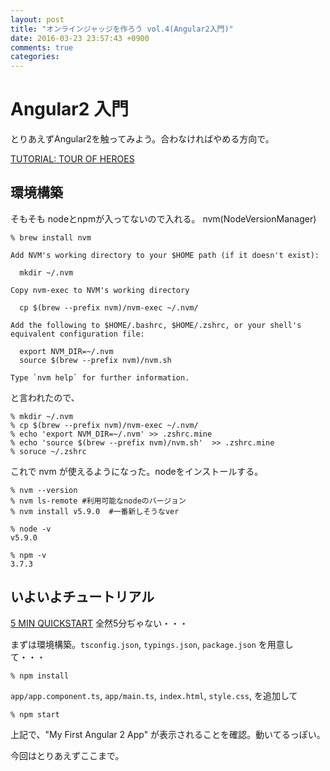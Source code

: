 ```yaml
---
layout: post
title: "オンラインジャッジを作ろう vol.4(Angular2入門)"
date: 2016-03-23 23:57:43 +0900
comments: true
categories:
---
```


# Angular2 入門

とりあえずAngular2を触ってみよう。合わなければやめる方向で。

[TUTORIAL: TOUR OF HEROES](https://angular.io/docs/ts/latest/tutorial/)


## 環境構築

そもそも nodeとnpmが入ってないので入れる。
nvm(NodeVersionManager)

```
% brew install nvm
```

```
Add NVM's working directory to your $HOME path (if it doesn't exist):

  mkdir ~/.nvm

Copy nvm-exec to NVM's working directory

  cp $(brew --prefix nvm)/nvm-exec ~/.nvm/

Add the following to $HOME/.bashrc, $HOME/.zshrc, or your shell's
equivalent configuration file:

  export NVM_DIR=~/.nvm
  source $(brew --prefix nvm)/nvm.sh

Type `nvm help` for further information.
```
と言われたので、

```
% mkdir ~/.nvm
% cp $(brew --prefix nvm)/nvm-exec ~/.nvm/
% echo 'export NVM_DIR=~/.nvm' >> .zshrc.mine
% echo 'source $(brew --prefix nvm)/nvm.sh'  >> .zshrc.mine
% soruce ~/.zshrc
```

これで nvm が使えるようになった。nodeをインストールする。

```
% nvm --version
% nvm ls-remote #利用可能なnodeのバージョン
% nvm install v5.9.0  #一番新しそうなver
```

```
% node -v
v5.9.0

% npm -v
3.7.3
```

## いよいよチュートリアル

[5 MIN QUICKSTART](https://angular.io/docs/ts/latest/quickstart.html)
全然5分ぢゃない・・・

まずは環境構築。`tsconfig.json`, `typings.json`, `package.json` を用意して・・・

```
% npm install
```

`app/app.component.ts`, `app/main.ts`, `index.html`, `style.css`, を追加して

```
% npm start
```

上記で、"My First Angular 2 App" が表示されることを確認。動いてるっぽい。

今回はとりあえずここまで。

